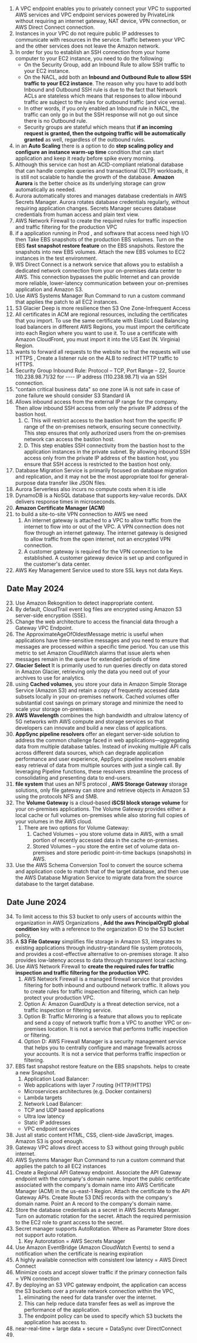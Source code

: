 1. A VPC endpoint enables you to privately connect your VPC to supported AWS services and VPC endpoint services powered by PrivateLink without requiring an internet gateway, NAT device, VPN connection, or AWS Direct Connect connection. 
2. Instances in your VPC do not require public IP addresses to communicate with resources in the service. Traffic between your VPC and the other services does not leave the Amazon network.
3. In order for you to establish an SSH connection from your home computer to your EC2 instance, you need to do the following:
    - On the Security Group, add an Inbound Rule to allow SSH traffic to your EC2 instance.
    - On the NACL, add both an **Inbound and Outbound Rule to allow SSH traffic to your EC2 instance**. The reason why you have to add both Inbound and Outbound SSH rule is due to the fact that Network ACLs are stateless which means that responses to allow inbound traffic are subject to the rules for outbound traffic (and vice versa). 
    - In other words, if you only enabled an Inbound rule in NACL, the traffic can only go in but the SSH response will not go out since there is no Outbound rule. 
    - Security groups are stateful which means that **if an incoming request is granted, then the outgoing traffic will be automatically granted** as well, regardless of the outbound rules.
4. in an **Auto Scaling** there is a option to do  **step scaling policy and configure an instance warm-up time** condition.that can start application and keep it ready before spike every morning.
5. Although this service can host an ACID-compliant relational database that can handle complex queries and transactional (OLTP) workloads, it is still not scalable to handle the growth of the database. **Amazon Aurora** is the better choice as its underlying storage can grow automatically as needed.
6. Aurora automatically stores and manages database credentials in AWS Secrets Manager. Aurora rotates database credentials regularly, without requiring application changes. Secrets Manager secures database credentials from human access and plain text view.
7. AWS Network Firewall to create the required rules for traffic inspection and traffic filtering for the production VPC
8. if a application running in Prod , and software that access need high I/O then Take EBS snapshots of the production EBS volumes. Turn on the EBS **fast snapshot restore feature** on the EBS snapshots. Restore the snapshots into new EBS volumes. Attach the new EBS volumes to EC2 instances in the test environment. 
9. WS Direct Connect is a network service that allows you to establish a dedicated network connection from your on-premises data center to AWS. This connection bypasses the public Internet and can provide more reliable, lower-latency communication between your on-premises application and Amazon S3.
10. Use AWS Systems Manager Run Command to run a custom command that applies the patch to all EC2 instances.
11. S3 Glacier Deep is more resilience then S3 One Zone-Infrequent Access
12. All certificates in ACM are regional resources, including the certificates that you import. To use the same certificate with Elastic Load Balancing load balancers in different AWS Regions, you must import the certificate into each Region where you want to use it. To use a certificate with Amazon CloudFront, you must import it into the US East (N. Virginia) Region.
13. wants to forward all requests to the website so that the requests will use HTTPS , Create a listener rule on the ALB to redirect HTTP traffic to HTTPS. 
14. Security Group Inbound Rule: Protocol – TCP, Port Range – 22, Source 110.238.98.71/32 for ---- IP address (110.238.98.71) via an SSH connection.
15. "contain critical business data" so one zone IA is not safe in case of zone failure we should consider S3 Standard IA
16. Allows inbound access from the external IP range for the company. Then allow inbound SSH access from only the private IP address of the bastion host.
    1. C. This will restrict access to the bastion host from the specific IP range of the on-premises network, ensuring secure connectivity. This step ensures that only authorized users from the on-premises network can access the bastion host. 
    2. D. This step enables SSH connectivity from the bastion host to the application instances in the private subnet. By allowing inbound SSH access only from the private IP address of the bastion host, you ensure that SSH access is restricted to the bastion host only.
17. Database Migration Service is primarily focused on database migration and replication, and it may not be the most appropriate tool for general-purpose data transfer like JSON files.
18. Aurora Serverless also incurs no compute costs when it is idle
19. DynamoDB is a NoSQL database that supports key-value records. DAX delivers response times in microseconds.
20. **Amazon Certificate Manager (ACM)**
21. to build a site-to-site VPN connection to AWS we need 
    1. An internet gateway is attached to a VPC to allow traffic from the internet to flow into or out of the VPC. A VPN connection does not flow through an internet gateway. The internet gateway is designed to allow traffic from the open internet, not an encrypted VPN connection. 
    2. A customer gateway is required for the VPN connection to be established. A customer gateway device is set up and configured in the customer's data center. 
22. AWS Key Management Service used to store SSL keys not data Keys.

## Date May 2024

23. Use Amazon Rekognition to detect inappropriate content.
24. By default, CloudTrail event log files are encrypted using Amazon S3 server-side encryption (SSE). 
25. Change the web architecture to access the financial data through a Gateway VPC Endpoint.
26. The ApproximateAgeOfOldestMessage metric is useful when applications have time-sensitive messages and you need to ensure that messages are processed within a specific time period. You can use this metric to set Amazon CloudWatch alarms that issue alerts when messages remain in the queue for extended periods of time
27. **Glacier Select** It is primarily used to run queries directly on data stored in Amazon Glacier, retrieving only the data you need out of your archives to use for analytics.
28. using **Cached volumes**, you store your data in Amazon Simple Storage Service (Amazon S3) and retain a copy of frequently accessed data subsets locally in your on-premises network. Cached volumes offer substantial cost savings on primary storage and minimize the need to scale your storage on-premises.
29. **AWS Wavelength** combines the high bandwidth and ultralow latency of 5G networks with AWS compute and storage services so that developers can innovate and build a new class of applications.
30. **AppSync pipeline resolvers** offer an elegant server-side solution to address the common challenge faced in web applications—aggregating data from multiple database tables. Instead of invoking multiple API calls across different data sources, which can degrade application performance and user experience, AppSync pipeline resolvers enable easy retrieval of data from multiple sources with just a single call. By leveraging Pipeline functions, these resolvers streamline the process of consolidating and presenting data to end-users.
31. **file system** that uses an NFS protocol  , **AWS Storage Gateway** storage solutions, only file gateway can store and retrieve objects in Amazon S3 using the protocols NFS and SMB.
32. The **Volume Gateway** is a cloud-based **iSCSI block storage volume** for your on-premises applications. The Volume Gateway provides either a local cache or full volumes on-premises while also storing full copies of your volumes in the AWS cloud.
    1. There are two options for Volume Gateway:
       1. Cached Volumes – you store volume data in AWS, with a small portion of recently accessed data in the cache on-premises. 
       2. Stored Volumes – you store the entire set of volume data on-premises and store periodic point-in-time backups (snapshots) in AWS.
33. Use the AWS Schema Conversion Tool to convert the source schema and application code to match that of the target database, and then use the AWS Database Migration Service to migrate data from the source database to the target database.

## Date June 2024

34. To limit access to this S3 bucket to only users of accounts within the organization in AWS Organizations , **Add the aws PrincipalOrgID global condition** key with a reference to the organization ID to the S3 bucket policy, 
35. A **S3 File Gateway** simplifies file storage in Amazon S3, integrates to existing applications through industry-standard file system protocols, and provides a cost-effective alternative to on-premises storage. It also provides low-latency access to data through transparent local caching.
36. Use AWS Network Firewall to **create the required rules for traffic inspection and traffic filtering for the production VPC**. 
    1. AWS Network Firewall is a managed firewall service that provides filtering for both inbound and outbound network traffic. It allows you to create rules for traffic inspection and filtering, which can help protect your production VPC. 
    2. Option A: Amazon GuardDuty is a threat detection service, not a traffic inspection or filtering service. 
    3. Option B: Traffic Mirroring is a feature that allows you to replicate and send a copy of network traffic from a VPC to another VPC or on-premises location. It is not a service that performs traffic inspection or filtering. 
    4. Option D: AWS Firewall Manager is a security management service that helps you to centrally configure and manage firewalls across your accounts. It is not a service that performs traffic inspection or filtering.
37. EBS fast snapshot restore feature on the EBS snapshots. helps to create a new Snapshot.
    1. Application Load Balancer:
    - Web applications with layer 7 routing (HTTP/HTTPS)
    - Microservices architectures (e.g. Docker containers)
    - Lambda targets
    2. Network Load Balancer:
    - TCP and UDP based applications
    - Ultra low latency
    - Static IP addresses
    - VPC endpoint services
38. Just all static content HTML, CSS, client-side JavaScript, images. Amazon S3 is good enough.
39. Gateway VPC allows direct access to S3 without going through public internet. 
40. AWS Systems Manager Run Command to run a custom command that applies the patch to all EC2 instances
41. Create a Regional API Gateway endpoint. Associate the API Gateway endpoint with the company's domain name. Import the public certificate associated with the company's domain name into AWS Certificate Manager (ACM) in the us-east-1 Region. Attach the certificate to the API Gateway APIs. Create Route 53 DNS records with the company's domain name. Point an A record to the company's domain name.
42. Store the database credentials as a secret in AWS Secrets Manager. Turn on automatic rotation for the secret. Attach the required permission to the EC2 role to grant access to the secret.
43. Secret manager supports AutoRotation. Where as Parameter Store does not support auto rotation. 
    1. Key Autorotation = AWS Secrets Manager
44. Use Amazon EventBridge (Amazon CloudWatch Events) to send a notification when the certificate is nearing expiration
45. A highly available connection with consistent low latency = AWS Direct Connect 
46. Minimize costs and accept slower traffic if the primary connection fails = VPN connection
47. By deploying an S3 VPC gateway endpoint, the application can access the S3 buckets over a private network connection within the VPC, 
    1. eliminating the need for data transfer over the internet. 
    2. This can help reduce data transfer fees as well as improve the performance of the application. 
    3. The endpoint policy can be used to specify which S3 buckets the application has access to.
48. near-real-time + large data + secure = DataSync over DirectConnect
49. 